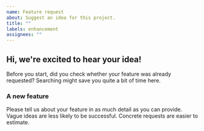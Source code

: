 ```yaml
---
name: Feature request
about: Suggest an idea for this project.
title: ""
labels: enhancement
assignees: ""
---
```

## Hi, we're excited to hear your idea!

Before you start, did you check whether your feature was already requested?
Searching might save you quite a bit of time here.

### A new feature

Please tell us about your feature in as much detail as you can provide.
Vague ideas are less likely to be successful.  Concrete requests are
easier to estimate.